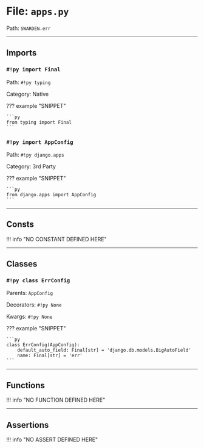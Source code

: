 
# File: `apps.py`
Path: `SWARDEN.err`



---

## Imports

### `#!py import Final`

Path: `#!py typing`

Category: Native

??? example "SNIPPET"

    ```py
    from typing import Final
    ```

### `#!py import AppConfig`

Path: `#!py django.apps`

Category: 3rd Party

??? example "SNIPPET"

    ```py
    from django.apps import AppConfig
    ```



---

## Consts

!!! info "NO CONSTANT DEFINED HERE"

---

## Classes

### `#!py class ErrConfig`

Parents: `AppConfig`

Decorators: `#!py None`

Kwargs: `#!py None`

??? example "SNIPPET"

    ```py
    class ErrConfig(AppConfig):
        default_auto_field: Final[str] = 'django.db.models.BigAutoField'
        name: Final[str] = 'err'
    ```



---

## Functions

!!! info "NO FUNCTION DEFINED HERE"

---

## Assertions

!!! info "NO ASSERT DEFINED HERE"
